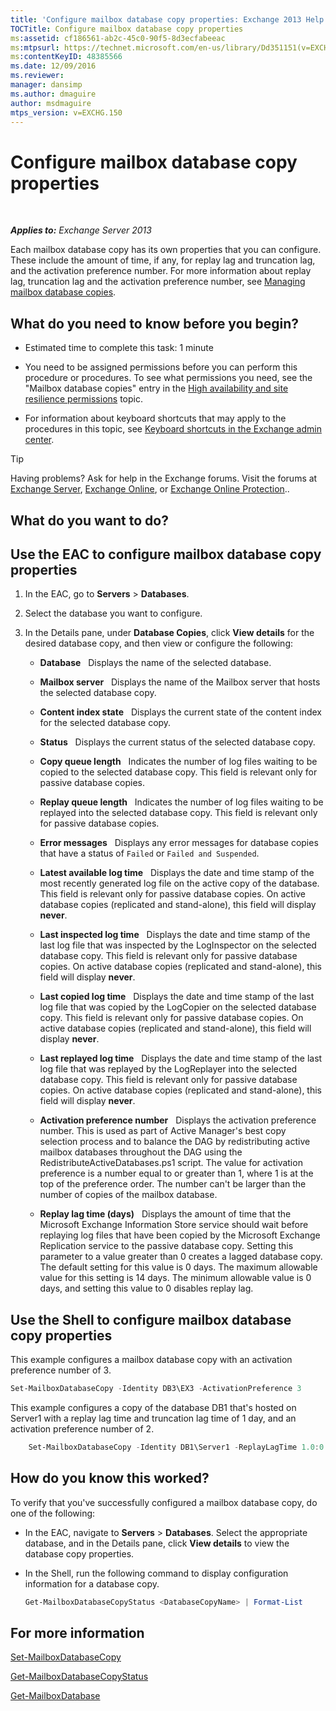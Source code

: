 ```yaml
---
title: 'Configure mailbox database copy properties: Exchange 2013 Help'
TOCTitle: Configure mailbox database copy properties
ms:assetid: cf186561-ab2c-45c0-90f5-8d3ecfabeeac
ms:mtpsurl: https://technet.microsoft.com/en-us/library/Dd351151(v=EXCHG.150)
ms:contentKeyID: 48385566
ms.date: 12/09/2016
ms.reviewer: 
manager: dansimp
ms.author: dmaguire
author: msdmaguire
mtps_version: v=EXCHG.150
---
```


# Configure mailbox database copy properties

 

_**Applies to:** Exchange Server 2013_


Each mailbox database copy has its own properties that you can configure. These include the amount of time, if any, for replay lag and truncation lag, and the activation preference number. For more information about replay lag, truncation lag and the activation preference number, see [Managing mailbox database copies](managing-mailbox-database-copies-exchange-2013-help.md).

## What do you need to know before you begin?

  - Estimated time to complete this task: 1 minute

  - You need to be assigned permissions before you can perform this procedure or procedures. To see what permissions you need, see the "Mailbox database copies" entry in the [High availability and site resilience permissions](high-availability-and-site-resilience-permissions-exchange-2013-help.md) topic.

  - For information about keyboard shortcuts that may apply to the procedures in this topic, see [Keyboard shortcuts in the Exchange admin center](keyboard-shortcuts-in-the-exchange-admin-center-2013-help.md).


> [!TIP]
> Having problems? Ask for help in the Exchange forums. Visit the forums at <A href="https://go.microsoft.com/fwlink/p/?linkid=60612">Exchange Server</A>, <A href="https://go.microsoft.com/fwlink/p/?linkid=267542">Exchange Online</A>, or <A href="https://go.microsoft.com/fwlink/p/?linkid=285351">Exchange Online Protection</A>..



## What do you want to do?

## Use the EAC to configure mailbox database copy properties

1.  In the EAC, go to **Servers** \> **Databases**.

2.  Select the database you want to configure.

3.  In the Details pane, under **Database Copies**, click **View details** for the desired database copy, and then view or configure the following:
    
      - **Database**   Displays the name of the selected database.
    
      - **Mailbox server**   Displays the name of the Mailbox server that hosts the selected database copy.
    
      - **Content index state**   Displays the current state of the content index for the selected database copy.
    
      - **Status**   Displays the current status of the selected database copy.
    
      - **Copy queue length**   Indicates the number of log files waiting to be copied to the selected database copy. This field is relevant only for passive database copies.
    
      - **Replay queue length**   Indicates the number of log files waiting to be replayed into the selected database copy. This field is relevant only for passive database copies.
    
      - **Error messages**   Displays any error messages for database copies that have a status of `Failed` or `Failed and Suspended`.
    
      - **Latest available log time**   Displays the date and time stamp of the most recently generated log file on the active copy of the database. This field is relevant only for passive database copies. On active database copies (replicated and stand-alone), this field will display **never**.
    
      - **Last inspected log time**   Displays the date and time stamp of the last log file that was inspected by the LogInspector on the selected database copy. This field is relevant only for passive database copies. On active database copies (replicated and stand-alone), this field will display **never**.
    
      - **Last copied log time**   Displays the date and time stamp of the last log file that was copied by the LogCopier on the selected database copy. This field is relevant only for passive database copies. On active database copies (replicated and stand-alone), this field will display **never**.
    
      - **Last replayed log time**   Displays the date and time stamp of the last log file that was replayed by the LogReplayer into the selected database copy. This field is relevant only for passive database copies. On active database copies (replicated and stand-alone), this field will display **never**.
    
      - **Activation preference number**   Displays the activation preference number. This is used as part of Active Manager's best copy selection process and to balance the DAG by redistributing active mailbox databases throughout the DAG using the RedistributeActiveDatabases.ps1 script. The value for activation preference is a number equal to or greater than 1, where 1 is at the top of the preference order. The number can't be larger than the number of copies of the mailbox database.
    
      - **Replay lag time (days)**   Displays the amount of time that the Microsoft Exchange Information Store service should wait before replaying log files that have been copied by the Microsoft Exchange Replication service to the passive database copy. Setting this parameter to a value greater than 0 creates a lagged database copy. The default setting for this value is 0 days. The maximum allowable value for this setting is 14 days. The minimum allowable value is 0 days, and setting this value to 0 disables replay lag.

## Use the Shell to configure mailbox database copy properties

This example configures a mailbox database copy with an activation preference number of 3.

```powershell
Set-MailboxDatabaseCopy -Identity DB3\EX3 -ActivationPreference 3
```

This example configures a copy of the database DB1 that's hosted on Server1 with a replay lag time and truncation lag time of 1 day, and an activation preference number of 2.

```powershell
    Set-MailboxDatabaseCopy -Identity DB1\Server1 -ReplayLagTime 1.0:0:0 -TruncationLagTime 1.0:0:0 -ActivationPreference 2
```

## How do you know this worked?

To verify that you've successfully configured a mailbox database copy, do one of the following:

  - In the EAC, navigate to **Servers** \> **Databases**. Select the appropriate database, and in the Details pane, click **View details** to view the database copy properties.

  - In the Shell, run the following command to display configuration information for a database copy.
    
    ```powershell
    Get-MailboxDatabaseCopyStatus <DatabaseCopyName> | Format-List
    ```

## For more information

[Set-MailboxDatabaseCopy](https://technet.microsoft.com/en-us/library/dd298104\(v=exchg.150\))

[Get-MailboxDatabaseCopyStatus](https://technet.microsoft.com/en-us/library/dd298044\(v=exchg.150\))

[Get-MailboxDatabase](https://technet.microsoft.com/en-us/library/bb124924\(v=exchg.150\))

